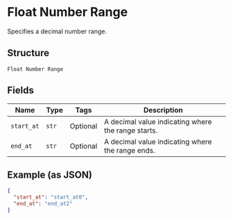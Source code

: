 
# Float Number Range

Specifies a decimal number range.

## Structure

`Float Number Range`

## Fields

| Name | Type | Tags | Description |
|  --- | --- | --- | --- |
| `start_at` | `str` | Optional | A decimal value indicating where the range starts. |
| `end_at` | `str` | Optional | A decimal value indicating where the range ends. |

## Example (as JSON)

```json
{
  "start_at": "start_at0",
  "end_at": "end_at2"
}
```

